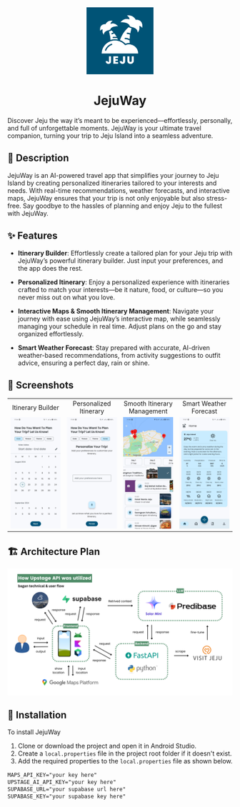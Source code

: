 <div align="center">
  <img src="https://github.com/harissabil/JejuWay/blob/master/android/app/src/main/ic_launcher-playstore.png" width="150" alt="Centered Image">
  <h1>JejuWay</h1>
</div>

Discover Jeju the way it’s meant to be experienced—effortlessly, personally, and full of
unforgettable moments. JejuWay is your ultimate travel companion, turning your trip to Jeju Island
into a seamless adventure.

## 🌟 Description

JejuWay is an AI-powered travel app that simplifies your journey to Jeju Island by creating
personalized itineraries tailored to your interests and needs. With real-time recommendations,
weather forecasts, and interactive maps, JejuWay ensures that your trip is not only enjoyable but
also stress-free. Say goodbye to the hassles of planning and enjoy Jeju to the fullest with JejuWay.

## ✨ Features

- **Itinerary Builder**: Effortlessly create a tailored plan for your Jeju trip with JejuWay’s
  powerful itinerary builder. Just input your preferences, and the app does the rest.

- **Personalized Itinerary**: Enjoy a personalized experience with itineraries crafted to match your
  interests—be it nature, food, or culture—so you never miss out on what you love.

- **Interactive Maps & Smooth Itinerary Management**: Navigate your journey with ease using
  JejuWay’s interactive map, while seamlessly managing your schedule in real time. Adjust plans on
  the go and stay organized effortlessly.

- **Smart Weather Forecast**: Stay prepared with accurate, AI-driven weather-based recommendations,
  from activity suggestions to outfit advice, ensuring a perfect day, rain or shine.

## 📸 Screenshots

<table>
  <tbody>
    <tr>
      <td align="center" width="20%">
        Itinerary Builder
      </td>
      <td align="center" width="20%">
        Personalized Itinerary
      </td>
      <td align="center" width="20%">
        Smooth Itinerary Management
      </td>
      <td align="center" width="20%">
        Smart Weather Forecast
      </td>
    </tr>
    <tr>
      <td align="center">
        <img src="assets/screenshot/itinerary_builder.jpeg?raw=true" width="100%" class="responsive-img"/>
      </td>
      <td align="center">
        <img src="assets/screenshot/personalized_itinerary.jpeg?raw=true" width="100%" class="responsive-img"/>
      </td>
      <td align="center">
        <img src="assets/screenshot/smooth_itinerary_management.jpeg?raw=true" width="100%" class="responsive-img"/>
      </td>
      <td align="center">
        <img src="assets/screenshot/weather_forecast.jpeg?raw=true" width="100%" class="responsive-img"/>
      </td>
    </tr>
  </tbody>
</table>

## 🏗️ Architecture Plan

<div align="center">
  <img src="assets/architecture/architecture-plan.png" alt="Architecture Plan" width="600">
</div>

## 🚀 Installation

To install JejuWay

1. Clone or download the project and open it in Android Studio.
2. Create a `local.properties` file in the project root folder if it doesn't exist.
3. Add the required properties to the `local.properties` file as shown below.

```properties
MAPS_API_KEY="your key here"
UPSTAGE_AI_API_KEY="your key here"
SUPABASE_URL="your supabase url here"
SUPABASE_KEY="your supabase key here"
